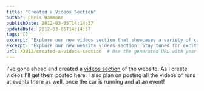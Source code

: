 ```yaml
---
title: "Created a Videos Section"
author: Chris Hammond
publishDate: 2012-03-05T14:14:37
updateDate: 2012-03-05T14:14:37
tags: []
excerpt: "Explore our new videos section that showcases a variety of car event runs and informative tutorials, once the car is event-ready!"
excerpt: "Explore our new website videos section! Stay tuned for exciting content - from car runs to event highlights, we've got you covered! 🎥🚗 #carvideos #events"
url: /2012/created-a-videos-section  # Use the generated URL with year
---
```

I've gone ahead and created a <A href="/Default.aspx?tabid=54">videos section</A> of the website. As I create videos I'll get them posted here. I also plan on posting all the videos of runs at events there as well, once the car is running and at an event!

